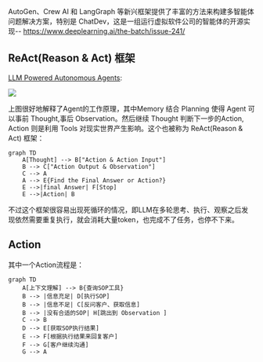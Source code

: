 AutoGen、Crew AI 和 LangGraph 等新兴框架提供了丰富的方法来构建多智能体问题解决方案，特别是 ChatDev，这是一组运行虚拟软件公司的智能体的开源实现-- https://www.deeplearning.ai/the-batch/issue-241/
## ReAct(Reason & Act) 框架
 [LLM Powered Autonomous Agents](https://lilianweng.github.io/posts/2023-06-23-agent/):
 
 ![](https://lilianweng.github.io/posts/2023-06-23-agent/agent-overview.png)


上图很好地解释了Agent的工作原理，其中Memory 结合 Planning 使得 Agent 可以事前 Thought,事后 Observation。然后继续 Thought 判断下一步的Action, Action 则是利用 Tools 对现实世界产生影响。这个也被称为 ReAct(Reason & Act) 框架：
```mermaid
graph TD
    A[Thought] --> B["Action & Action Input"]
    B --> C["Action Output & Observation"]
    C --> A
    A --> E{Find the Final Answer or Action?}
    E -->|final Answer| F[Stop]
    E -->|Action| B
```

不过这个框架很容易出现死循环的情况，即LLM在多轮思考、执行、观察之后发现依然需要重复执行，就会消耗大量token，也完成不了任务，也停不下来。

## Action
其中一个Action流程是：

```mermaid
graph TD
    A[上下文理解] --> B{查询SOP工具}
    B --> |信息充足| D[执行SOP]
    B --> |信息不足| C[反问客户、获取信息]
    B --> |没有合适的SOP| H[跳出到 Observation ]
    C --> B
    D --> E[获取SOP执行结果]
    E --> F[根据执行结果来回复客户]
    F --> G[客户继续沟通]
    G --> A


```